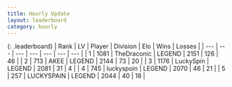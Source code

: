 ```yaml
---
title: Hourly Update
layout: leaderboard
category: hourly
---
```


{: .leaderboard}
| Rank | LV | Player | Division | Elo | Wins | Losses |
| --- | --- | --- | --- | --- | --- | --- |
| <span data-change="0">1</span> | 1081 | <span title="ID: 544310">TheDraconic</span> | LEGEND | <span data-change="0">2151</span> | <span data-change="0">126</span> | <span data-change="0">46</span> |
| <span data-change="0">2</span> | 713 | <span title="ID: 455100">AKEE</span> | LEGEND | <span data-change="0">2144</span> | <span data-change="0">73</span> | <span data-change="0">20</span> |
| <span data-change="0">3</span> | 1176 | <span title="ID: 498412">LuckySpin</span> | LEGEND | <span data-change="0">2081</span> | <span data-change="0">31</span> | <span data-change="0">4</span> |
| <span data-change="0">4</span> | 745 | <span title="ID: 512212">luckyspoin</span> | LEGEND | <span data-change="0">2070</span> | <span data-change="0">46</span> | <span data-change="0">21</span> |
| <span data-change="0">5</span> | 257 | <span title="ID: 623829">LUCKYSPAIN</span> | LEGEND | <span data-change="0">2044</span> | <span data-change="0">40</span> | <span data-change="0">18</span> |